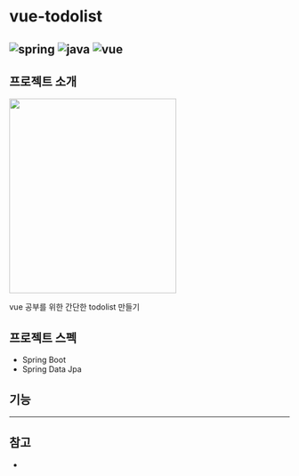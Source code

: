 # vue-todolist
![spring](https://img.shields.io/badge/Spring%20boot-2.1.5.RELEASE-green)
![java](https://img.shields.io/badge/Java-8-blue)
![vue](https://img.shields.io/badge/node-10.16.3-brown)
---
## 프로젝트 소개
<img src="https://user-images.githubusercontent.com/49400801/110906877-f326e680-834f-11eb-89ef-8f666e4c711c.png"  width="300" height="350">  

vue 공부를 위한 간단한 todolist 만들기
## 프로젝트 스펙
- Spring Boot
- Spring Data Jpa
## 기능
---
## 참고
- 

